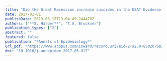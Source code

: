 ```yaml
---
title: "Did the Great Recession increase suicides in the USA? Evidence from an interrupted time-series analysis"
date: 2017-01-01
publishDate: 2019-06-17T13:04:49.244478Z
authors: ["**S. Harper**", "T.A. Bruckner"]
publication_types: ["2"]
abstract: ""
featured: false
publication: "*Annals of Epidemiology*"
url_pdf: "https://www.scopus.com/inward/record.uri?eid=2-s2.0-85020768287&doi=10.1016%2fj.annepidem.2017.05.017&partnerID=40&md5=ef85a4267603781c8cf4857bd322e73e"
doi: "10.1016/j.annepidem.2017.05.017"
---
```


